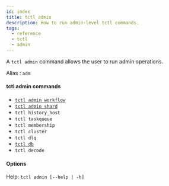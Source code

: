 ```yaml
---
id: index
title: tctl admin
description: How to run admin-level tctl commands.
tags:
  - reference
  - tctl
  - admin
---
```


A `tctl admin` command allows the user to run admin operations.

Alias : `adm`

#### tctl admin commands

- [`tctl admin workflow`](/docs/tctl/admin/workflow/index)
- [`tctl admin shard`](/docs/tctl/admin/shard/index)
- `tctl history_host`
- `tctl taskqueue`
- `tctl membership`
- `tctl cluster`
- `tctl dlq`
- [`tctl db`](/docs/tctl/admin/db/index)
- `tctl decode`

#### Options

Help: `tctl admin [--help | -h]`

